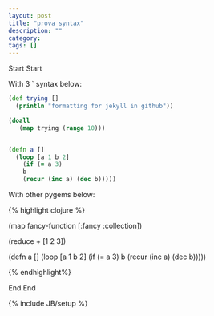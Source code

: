 ```yaml
---
layout: post
title: "prova syntax"
description: ""
category: 
tags: []
---
```


Start Start

With 3 \` syntax below:

```clojure
(def trying []
  (println "formatting for jekyll in github"))

(doall
   (map trying (range 10)))


(defn a []
  (loop [a 1 b 2]
    (if (= a 3)
    b
    (recur (inc a) (dec b)))))
```

With other pygems below:

{% highlight clojure %}

(map fancy-function [:fancy :collection])

(reduce + [1 2 3])

(defn a []
  (loop [a 1 b 2]
    (if (= a 3)
    b
    (recur (inc a) (dec b)))))

{% endhighlight%}


End End

{% include JB/setup %}

